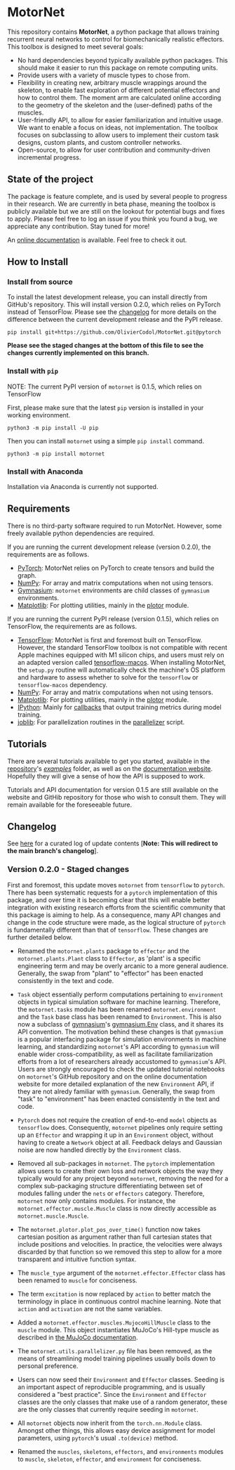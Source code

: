 # MotorNet

This repository contains **MotorNet**, a python package that allows training recurrent neural networks to control for
biomechanically realistic effectors. This toolbox is designed to meet several goals:

- No hard dependencies beyond typically available python packages. This should make it easier to run this package on remote computing units.
- Provide users with a variety of muscle types to chose from.
- Flexibility in creating new, arbitrary muscle wrappings around the skeleton, to enable fast exploration of
different potential effectors and how to control them. The moment arm are calculated online according to the 
geometry of the skeleton and the (user-defined) paths of the muscles.
- User-friendly API, to allow for easier familiarization and intuitive usage. We want to enable a focus on ideas, not implementation.
The toolbox focuses on subclassing to allow users to implement their custom task designs, custom plants, and custom controller networks.
- Open-source, to allow for user contribution and community-driven incremental progress.

## State of the project

The package is feature complete, and is used by several people to progress in their research.
We are currently in beta phase, meaning the toolbox is publicly available but we are still on the lookout for potential
bugs and fixes to apply. Please feel free to log an issue if you think you found a bug, we appreciate any contribution. 
Stay tuned for more!

An [online documentation](https://oliviercodol.github.io/MotorNet/build/html/index.html) is available. Feel free to 
check it out.

## How to Install

### Install from source

To install the latest development release, you can install directly from GitHub's repository. This will install 
version 0.2.0, which relies on PyTorch instead of TensorFlow. Please see the 
[changelog](https://oliviercodol.github.io/MotorNet/build/html/documentation/changelog.html) for more details on the
difference between the current development release and the PyPI release.

```
pip install git+https://github.com/OlivierCodol/MotorNet.git@pytorch
```

**Please see the staged changes at the bottom of this file to see the changes currently implemented on this branch.**

### Install with `pip`

NOTE: The current PyPI version of `motornet` is 0.1.5, which relies on TensorFlow

First, please make sure that the latest `pip` version is installed in your working environment.

```
python3 -m pip install -U pip
```

Then you can install `motornet` using a simple `pip install` command.
```
python3 -m pip install motornet
```

### Install with Anaconda

Installation via Anaconda is currently not supported.


## Requirements

There is no third-party software required to run MotorNet. However, some freely available python dependencies are 
required.

If you are running the current development release (version 0.2.0), the requirements are as follows.

- [PyTorch](https://pytorch.org/docs/stable/torch.html): MotorNet relies on PyTorch to create tensors and build the 
graph.
- [NumPy](https://numpy.org/): For array and matrix computations when not using tensors.
- [Gymnasium](https://numpy.org/): `motornet` environments are child classes of `gymnasium` environments.
- [Matplotlib](https://matplotlib.org/): For plotting utilities, mainly in the 
[plotor](https://github.com/OlivierCodol/MotorNet/blob/master/motornet/plotor.py) module.


If you are running the current PyPI release (version 0.1.5), which relies on TensorFlow, the requirements are as follows.

- [TensorFlow](https://www.tensorflow.org/): MotorNet is first and foremost built on TensorFlow. However, the standard
TensorFlow toolbox is not compatible with recent Apple machines equipped with M1 silicon chips, and users must rely on 
an adapted version called [tensorflow-macos](https://pypi.org/project/tensorflow-macos/). When installing MotorNet, the 
`setup.py` routine will automatically check the machine's OS platform and hardware to assess whether to solve for the 
`tensorflow` or `tensorflow-macos` dependency. 
- [NumPy](https://numpy.org/): For array and matrix computations when not using tensors.
- [Matplotlib](https://matplotlib.org/): For plotting utilities, mainly in the 
[plotor](https://github.com/OlivierCodol/MotorNet/blob/master/motornet/utils/plotor.py) module.
- [IPython](https://ipython.org/): Mainly for
[callbacks](https://github.com/OlivierCodol/MotorNet/blob/master/motornet/nets/callbacks.py) that output training 
metrics during model training.
- [joblib](https://joblib.readthedocs.io/en/latest/): For parallelization routines in the 
[parallelizer](https://github.com/OlivierCodol/MotorNet/blob/master/motornet/utils/parallelizer.py) script.


## Tutorials

There are several tutorials available to get you started, available in the
[repository](https://github.com/OlivierCodol/MotorNet)'s
[<em>examples</em>](https://github.com/OlivierCodol/MotorNet/tree/master/examples) folder, as well as on the 
[documentation website](https://oliviercodol.github.io/MotorNet/build/html/index.html). Hopefully they will give a sense
of how the  API is supposed to work.

Tutorials and API documentation for version 0.1.5 are still available on the website and GitHib repository for those
who wish to consult them. They will remain available for the foreseeable future.

## Changelog

See [here](https://oliviercodol.github.io/MotorNet/build/html/documentation/changelog.html) for a curated log of update 
contents [**Note: This will redirect to the main branch's changelog**].


### <font size="4">Version 0.2.0 - Staged changes</font>

First and foremost, this update moves `motornet` from `tensorflow` to `pytorch`. There has been systematic requests for 
a `pytorch` implementation of this package, and over time it is becoming clear that this will enable better integration
with existing research efforts from the scientific community that this package is aiming to help. As a consequence,
many API changes and change in the code structure were made, as the logical structure of `pytorch` is fundamentally
different than that of `tensorflow`. These changes are further detailed below.


- Renamed the `motornet.plants` package to `effector` and the `motornet.plants.Plant` class to `Effector`, as 'plant' 
is a specific engineering term and may be overly arcanic to a more general audience. Generally, the swap from "plant" 
to "effector" has been enacted consistently in the text and code.

- `Task` object essentially perform computations pertaining to `environment` objects in typical simulation software for
machine learning. Therefore, the `motornet.tasks` module has been renamed `motornet.environment` and the `Task` base 
class has been renamed to `Environment`. This is also now a subclass of [gymnasium](https://gymnasium.farama.org)'s
[gymnasium.Env](https://gymnasium.farama.org/api/env/#gymnasium-env) class, and it shares its API convention. The 
motivation behind these changes is that `gymnasium` is a popular interfacing package for simulation environments
in machine learning, and standardizing `motornet`'s API according to `gymnasium` will enable wider cross-compatibility,
as well as facilitate familiarization efforts from a lot of researchers already accustomed to 
`gymnasium`'s API. Users are strongly encouraged to check the updated tutorial notebooks on `motornet`'s GitHub
repository and on the online documentation website for more detailed explanation of the new `Environment` API, if they
are not alredy familiar with `gymnasium`. Generally, the swap from "task" to "environment" has been enacted consistently
in the text and code.

- `Pytorch` does not require the creation of end-to-end `model` objects as `tensorflow` does. Consequently, `motornet`
pipelines only require setting up an `Effector` and wrapping it up in an `Environment` object, without having to create 
a `Network` object at all. Feedback delays and Gaussian noise are now handled directly by the `Environment` class.

- Removed all sub-packages in `motornet`. The `pytorch` implementation allows users to create their own loss and network 
objects the way they typically would for any project beyond `motornet`, removing the need for a complex sub-packaging 
structure differentiating between set of modules falling under the  `nets` or `effectors` category. Therefore, 
`motornet` now only contains modules. For instance, the `motornet.effector.muscle.Muscle` class is now directly 
accessible as `motornet.muscle.Muscle`.

- The `motornet.plotor.plot_pos_over_time()` function now takes cartesian position as argument rather than full 
cartesian states that include positions and velocities. In practice, the velocities were always discarded by that 
function so we removed this step to allow for a more transparent and intuitive function syntax.

- The `muscle_type` argument of the `motornet.effector.Effector` class has been renamed to `muscle` for conciseness.

- The term `excitation` is now replaced by `action` to better match the terminology in place in continuous control 
machine learning. Note that `action` and `activation` are not the same variables.

- Added a `motornet.effector.muscles.MujocoHillMuscle` class to the `muscle` module. This object instantiates MuJoCo's
Hill-type muscle as described in
[the MuJoCo documentation](https://mujoco.readthedocs.io/en/stable/modeling.html#muscle-actuators).

- The `motornet.utils.parallelizer.py` file has been removed, as the means of streamlining model training pipelines 
usually boils down to personal preference.

- Users can now seed their `Environment` and `Effector` classes. Seeding is an important aspect of reproducible 
programming, and is usually considered a "best practice". Since the `Environment` and `Effector` classes are the only
classes that make use of a random generator, these are the only classes that currently require seeding in `motornet`.

- All `motornet` objects now inherit from the `torch.nn.Module` class. Amongst other things, this allows easy device 
assignment for model parameters, using `pytorch`'s usual `.to(device)` method.

- Renamed the `muscles`, `skeletons`, `effectors`, and `environments` modules to `muscle`, `skeleton`, `effector`, and
`environment` for conciseness.
